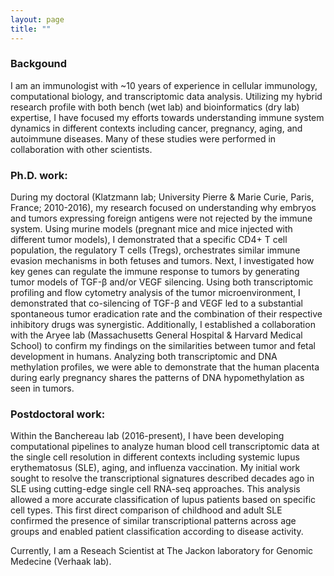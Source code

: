 ```yaml
---
layout: page
title: ""
---
```


### Backgound 
I am an immunologist with ~10 years of experience in cellular immunology, computational biology, and transcriptomic data analysis.
Utilizing my hybrid research profile with both bench (wet lab) and bioinformatics (dry lab) expertise, I have focused my efforts towards understanding immune system dynamics in different contexts including cancer, pregnancy, aging, and autoimmune diseases. Many of these studies were performed in collaboration with other scientists. 

### Ph.D. work: 
During my doctoral (Klatzmann lab; University Pierre & Marie Curie, Paris, France; 2010-2016), my research focused on understanding why embryos and tumors expressing foreign antigens were not rejected by the immune system. Using murine models (pregnant mice and mice injected with different tumor models), I demonstrated that a specific CD4+ T cell population, the regulatory T cells (Tregs), orchestrates similar immune evasion mechanisms in both fetuses and tumors. Next, I investigated how key genes can regulate the immune response to tumors by generating tumor models of TGF-β and/or VEGF silencing. Using both transcriptomic profiling and flow cytometry analysis of the tumor microenvironment, I demonstrated that co-silencing of TGF-β and VEGF led to a substantial spontaneous tumor eradication rate and the combination of their respective inhibitory drugs was synergistic. Additionally, I established a collaboration with the Aryee lab (Massachusetts General Hospital & Harvard Medical School) to confirm my findings on the similarities between tumor and fetal development in humans. Analyzing both transcriptomic and DNA methylation profiles, we were able to demonstrate that the human placenta during early pregnancy shares the patterns of DNA hypomethylation as seen in tumors.

### Postdoctoral work:
Within the Banchereau lab (2016-present), I have been developing computational pipelines to analyze human blood cell transcriptomic data at the single cell resolution in different contexts including systemic lupus erythematosus (SLE), aging, and influenza vaccination. My initial work sought to resolve the transcriptional signatures described decades ago in SLE using cutting-edge single cell RNA-seq approaches. This analysis allowed a more accurate classification of lupus patients based on specific cell types. This first direct comparison of childhood and adult SLE confirmed the presence of similar transcriptional patterns across age groups and enabled patient classification according to disease activity.

Currently, I am a Reseach Scientist at The Jackon laboratory for Genomic Medecine (Verhaak lab).
